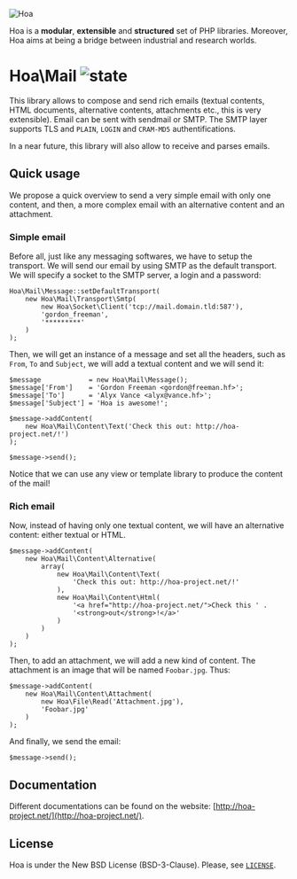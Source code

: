 ![Hoa](http://static.hoa-project.net/Image/Hoa_small.png)

Hoa is a **modular**, **extensible** and **structured** set of PHP libraries.
Moreover, Hoa aims at being a bridge between industrial and research worlds.

# Hoa\Mail ![state](http://central.hoa-project.net/State/Mail)

This library allows to compose and send rich emails (textual contents, HTML
documents, alternative contents, attachments etc., this is very extensible).
Email can be sent with sendmail or SMTP. The SMTP layer supports TLS and
`PLAIN`, `LOGIN` and `CRAM-MD5` authentifications.

In a near future, this library will also allow to receive and parses emails.

## Quick usage

We propose a quick overview to send a very simple email with only one content,
and then, a more complex email with an alternative content and an attachment.

### Simple email

Before all, just like any messaging softwares, we have to setup the transport.
We will send our email by using SMTP as the default transport. We will specify a
socket to the SMTP server, a login and a password:

    Hoa\Mail\Message::setDefaultTransport(
        new Hoa\Mail\Transport\Smtp(
            new Hoa\Socket\Client('tcp://mail.domain.tld:587'),
            'gordon_freeman',
            '*********'
        )
    );

Then, we will get an instance of a message and set all the headers, such as
`From`, `To` and `Subject`, we will add a textual content and we will send it:

    $message            = new Hoa\Mail\Message();
    $message['From']    = 'Gordon Freeman <gordon@freeman.hf>';
    $message['To']      = 'Alyx Vance <alyx@vance.hf>';
    $message['Subject'] = 'Hoa is awesome!';

    $message->addContent(
        new Hoa\Mail\Content\Text('Check this out: http://hoa-project.net/!')
    );

    $message->send();

Notice that we can use any view or template library to produce the content of
the mail!

### Rich email

Now, instead of having only one textual content, we will have an alternative
content: either textual or HTML.

    $message->addContent(
        new Hoa\Mail\Content\Alternative(
            array(
                new Hoa\Mail\Content\Text(
                    'Check this out: http://hoa-project.net/!'
                ),
                new Hoa\Mail\Content\Html(
                    '<a href="http://hoa-project.net/">Check this ' .
                    '<strong>out</strong>!</a>'
                )
            )
        )
    );

Then, to add an attachment, we will add a new kind of content. The attachment is
an image that will be named `Foobar.jpg`. Thus:

    $message->addContent(
        new Hoa\Mail\Content\Attachment(
            new Hoa\File\Read('Attachment.jpg'),
            'Foobar.jpg'
        )
    );

And finally, we send the email:

    $message->send();

## Documentation

Different documentations can be found on the website:
[http://hoa-project.net/](http://hoa-project.net/).

## License

Hoa is under the New BSD License (BSD-3-Clause). Please, see
[`LICENSE`](http://hoa-project.net/LICENSE).
